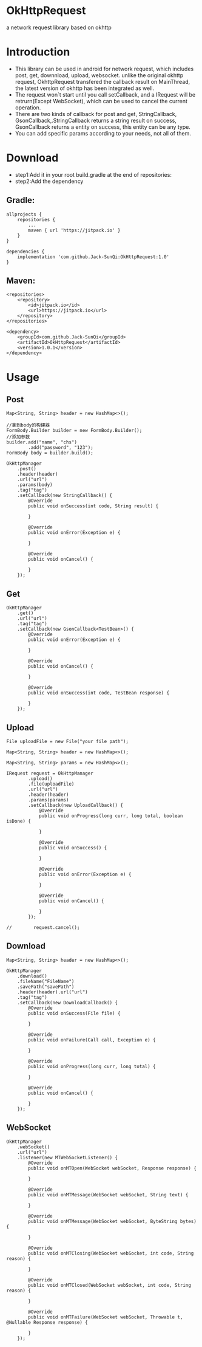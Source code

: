 # OkHttpRequest
a network request library based on okhttp

# Introduction
- This library can be used in android for network request, which includes post, get, downnload, upload, websocket. unlike the original okhttp request, OkhttpRequest transfered the callback result on MainThread, the latest version of okhttp has been integrated as well.
- The request won`t start until you call setCallback, and a IRequest will be retrurn(Except WebSocket), which can be used to cancel the current operation.
- There are two kinds of callback for post and get, StringCallback, GsonCallback,.StringCallback returns a string result on success, GsonCallback returns a entity on success, this entity can be any type.
- You can add specific params according to your needs, not all of them.

# Download
- step1:Add it in your root build.gradle at the end of repositories:
- step2:Add the dependency

## Gradle:
```
allprojects {
	repositories {
		...
		maven { url 'https://jitpack.io' }
	}
}
```
```
dependencies {
	implementation 'com.github.Jack-SunQi:OkHttpRequest:1.0'
}
```
## Maven:
```
<repositories>
	<repository>
	    <id>jitpack.io</id>
	    <url>https://jitpack.io</url>
	</repository>
</repositories>
```
```
<dependency>
    <groupId>com.github.Jack-SunQi</groupId>
    <artifactId>OkHttpRequest</artifactId>
    <version>1.0.1</version>
</dependency>
```
# Usage

## Post

```
Map<String, String> header = new HashMap<>();

//拿到body的构建器
FormBody.Builder builder = new FormBody.Builder();
//添加参数
builder.add("name", "chs")
		.add("password", "123");
FormBody body = builder.build();

OkHttpManager
	.post()
	.header(header)
	.url("url")
	.params(body)
	.tag("tag")
	.setCallback(new StringCallback() {
		@Override
		public void onSuccess(int code, String result) {

		}

		@Override
		public void onError(Exception e) {

		}

		@Override
		public void onCancel() {

		}
	});
```
## Get
```
OkHttpManager
	.get()
	.url("url")
	.tag("tag")
	.setCallback(new GsonCallback<TestBean>() {
		@Override
		public void onError(Exception e) {

		}

		@Override
		public void onCancel() {

		}

		@Override
		public void onSuccess(int code, TestBean response) {

		}
	});
```

## Upload 
```
File uploadFile = new File("your file path");

Map<String, String> header = new HashMap<>();

Map<String, String> params = new HashMap<>();

IRequest request = OkHttpManager
		.upload()
		.file(uploadFile)
		.url("url")
		.header(header)
		.params(params)
		.setCallback(new UploadCallback() {
			@Override
			public void onProgress(long curr, long total, boolean isDone) {

			}

			@Override
			public void onSuccess() {

			}

			@Override
			public void onError(Exception e) {

			}

			@Override
			public void onCancel() {

			}
		});

//        request.cancel(); 
```
## Download
```
Map<String, String> header = new HashMap<>();

OkHttpManager
	.download()
	.fileName("FileName")
	.savePath("savePath")
	.header(header).url("url")
	.tag("tag")
	.setCallback(new DownloadCallback() {
		@Override
		public void onSuccess(File file) {

		}

		@Override
		public void onFailure(Call call, Exception e) {

		}

		@Override
		public void onProgress(long curr, long total) {

		}

		@Override
		public void onCancel() {

		}
	});
```

## WebSocket
```
OkHttpManager
	.webSocket()
	.url("url")
	.listener(new MTWebSocketListener() {
		@Override
		public void onMTOpen(WebSocket webSocket, Response response) {

		}

		@Override
		public void onMTMessage(WebSocket webSocket, String text) {

		}

		@Override
		public void onMTMessage(WebSocket webSocket, ByteString bytes) {

		}

		@Override
		public void onMTClosing(WebSocket webSocket, int code, String reason) {

		}

		@Override
		public void onMTClosed(WebSocket webSocket, int code, String reason) {

		}

		@Override
		public void onMTFailure(WebSocket webSocket, Throwable t, @Nullable Response response) {

		}
	});
```
